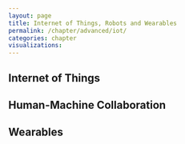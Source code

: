 ```yaml
---
layout: page
title: Internet of Things, Robots and Wearables
permalink: /chapter/advanced/iot/
categories: chapter
visualizations:
---
```


## Internet of Things

## Human-Machine Collaboration

## Wearables

